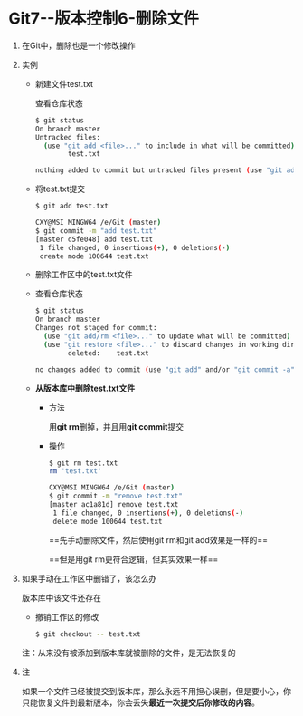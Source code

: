 # Git7--版本控制6-删除文件

1. 在Git中，删除也是一个修改操作

2. 实例

   + 新建文件test.txt

     查看仓库状态

     ```bash
     $ git status
     On branch master
     Untracked files:
       (use "git add <file>..." to include in what will be committed)
             test.txt
     
     nothing added to commit but untracked files present (use "git add" to track)
     ```

   + 将test.txt提交

     ```bash
     $ git add test.txt
     
     CXY@MSI MINGW64 /e/Git (master)
     $ git commit -m "add test.txt"
     [master d5fe048] add test.txt
      1 file changed, 0 insertions(+), 0 deletions(-)
      create mode 100644 test.txt
     ```

   + 删除工作区中的test.txt文件

   + 查看仓库状态

     ```bash
     $ git status
     On branch master
     Changes not staged for commit:
       (use "git add/rm <file>..." to update what will be committed)
       (use "git restore <file>..." to discard changes in working directory)
             deleted:    test.txt
     
     no changes added to commit (use "git add" and/or "git commit -a")
     ```

   + **从版本库中删除test.txt文件**

     + 方法

       用**git rm**删掉，并且用**git commit**提交

     + 操作

       ```bash
       $ git rm test.txt
       rm 'test.txt'
       
       CXY@MSI MINGW64 /e/Git (master)
       $ git commit -m "remove test.txt"
       [master ac1a81d] remove test.txt
        1 file changed, 0 insertions(+), 0 deletions(-)
        delete mode 100644 test.txt
       ```

       ==先手动删除文件，然后使用git rm和git add效果是一样的==

       ==但是用git rm更符合逻辑，但其实效果一样==

3. 如果手动在工作区中删错了，该怎么办

   版本库中该文件还存在

   + 撤销工作区的修改

     ```bash
     $ git checkout -- test.txt
     ```

   注：从来没有被添加到版本库就被删除的文件，是无法恢复的

4. 注

   如果一个文件已经被提交到版本库，那么永远不用担心误删，但是要小心，你只能恢复文件到最新版本，你会丢失**最近一次提交后你修改的内容**。